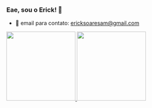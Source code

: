 ### Eae, sou o Erick! 👋

- 📧 email para contato: ericksoaresam@gmail.com


<div>
  <a href="https://beacons.ai/ErickSoaresM">
    <img height="180em" src="https://github-read-me-stats.vercel.app/apiusername=ErickSoaresM&show_icons=true&theme=chartreuse-dark&include_all_commits=true&count_private=true"/>
  <img height="180em" src="https://github-readme-stats.vercel.app/api/top-langs/?username=ErickSOaresM&layout=compact&langs_count=16&theme=chartreuse-dark"/>
</div>
